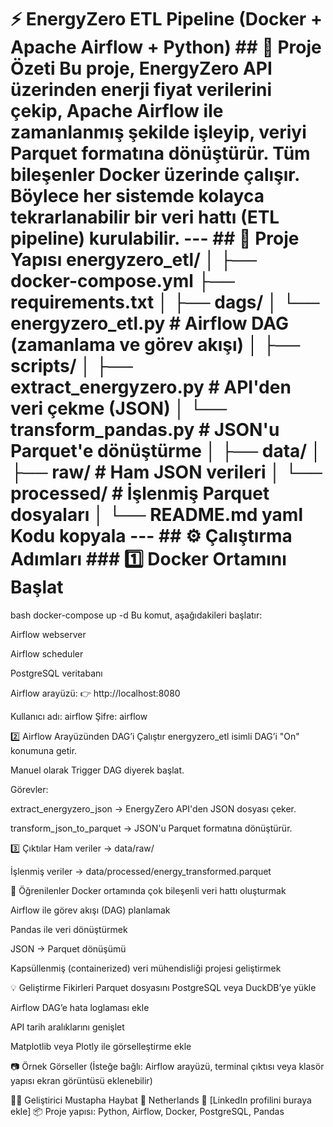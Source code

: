 # ⚡ EnergyZero ETL Pipeline (Docker + Apache Airflow + Python) ## 🧩 Proje Özeti Bu proje, **EnergyZero API** üzerinden enerji fiyat verilerini çekip, **Apache Airflow** ile zamanlanmış şekilde işleyip, veriyi **Parquet formatına** dönüştürür. Tüm bileşenler **Docker** üzerinde çalışır. Böylece her sistemde kolayca tekrarlanabilir bir veri hattı (ETL pipeline) kurulabilir. --- ## 🚀 Proje Yapısı energyzero_etl/ │ ├── docker-compose.yml ├── requirements.txt │ ├── dags/ │ └── energyzero_etl.py # Airflow DAG (zamanlama ve görev akışı) │ ├── scripts/ │ ├── extract_energyzero.py # API'den veri çekme (JSON) │ └── transform_pandas.py # JSON'u Parquet'e dönüştürme │ ├── data/ │ ├── raw/ # Ham JSON verileri │ └── processed/ # İşlenmiş Parquet dosyaları │ └── README.md yaml Kodu kopyala --- ## ⚙️ Çalıştırma Adımları ### 1️⃣ Docker Ortamını Başlat
bash
docker-compose up -d
Bu komut, aşağıdakileri başlatır:

Airflow webserver

Airflow scheduler

PostgreSQL veritabanı

Airflow arayüzü:
👉 http://localhost:8080

Kullanıcı adı: airflow
Şifre: airflow

2️⃣ Airflow Arayüzünden DAG’i Çalıştır
energyzero_etl isimli DAG’i "On" konumuna getir.

Manuel olarak Trigger DAG diyerek başlat.

Görevler:

extract_energyzero_json → EnergyZero API'den JSON dosyası çeker.

transform_json_to_parquet → JSON'u Parquet formatına dönüştürür.

3️⃣ Çıktılar
Ham veriler → data/raw/

İşlenmiş veriler → data/processed/energy_transformed.parquet

🧠 Öğrenilenler
Docker ortamında çok bileşenli veri hattı oluşturmak

Airflow ile görev akışı (DAG) planlamak

Pandas ile veri dönüştürmek

JSON → Parquet dönüşümü

Kapsüllenmiş (containerized) veri mühendisliği projesi geliştirmek

💡 Geliştirme Fikirleri
Parquet dosyasını PostgreSQL veya DuckDB’ye yükle

Airflow DAG’e hata loglaması ekle

API tarih aralıklarını genişlet

Matplotlib veya Plotly ile görselleştirme ekle

📷 Örnek Görseller
(İsteğe bağlı: Airflow arayüzü, terminal çıktısı veya klasör yapısı ekran görüntüsü eklenebilir)

👨‍💻 Geliştirici
Mustapha Haybat
📍 Netherlands
🔗 [LinkedIn profilini buraya ekle]
📦 Proje yapısı: Python, Airflow, Docker, PostgreSQL, Pandas